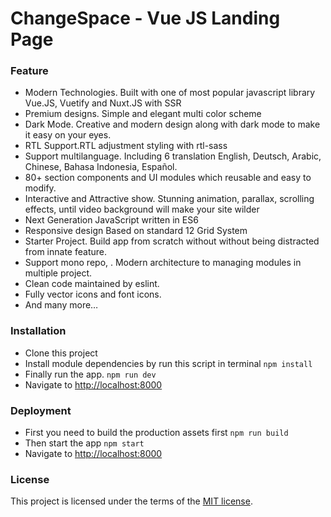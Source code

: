 # ChangeSpace - Vue JS Landing Page
### Feature
- Modern Technologies. Built with one of most popular javascript library Vue.JS, Vuetify and Nuxt.JS with SSR
- Premium designs. Simple and elegant multi color scheme
- Dark Mode. Creative and modern design along with dark mode to make it easy on your eyes.
- RTL Support.RTL adjustment styling with rtl-sass
- Support multilanguage. Including 6 translation English, Deutsch, Arabic, Chinese, Bahasa Indonesia, Español.
- 80+ section components and UI modules which reusable and easy to modify.
- Interactive and Attractive show. Stunning animation, parallax, scrolling effects, until video background will make your site wilder
- Next Generation JavaScript written in ES6
- Responsive design Based on standard 12 Grid System
- Starter Project. Build app from scratch without without being distracted from innate feature.
- Support mono repo, . Modern architecture to managing modules in multiple project.
- Clean code maintained by eslint.
- Fully vector icons and font icons.
- And many more…

### Installation

 - Clone this project
 - Install module dependencies by run this script in terminal
    `npm install`
 - Finally run the app.
	 `npm run dev`
 - Navigate to  [http://localhost:8000](http://localhost:8000)

### Deployment

 - First you need to build the production assets first
    `npm run build`
 - Then start the app
    `npm start`
 - Navigate to  [http://localhost:8000](http://localhost:8000)

### License
This project is licensed under the terms of the [MIT license](https://github.com/ilhammeidi/boss-lite/blob/master/LICENSE.txt).